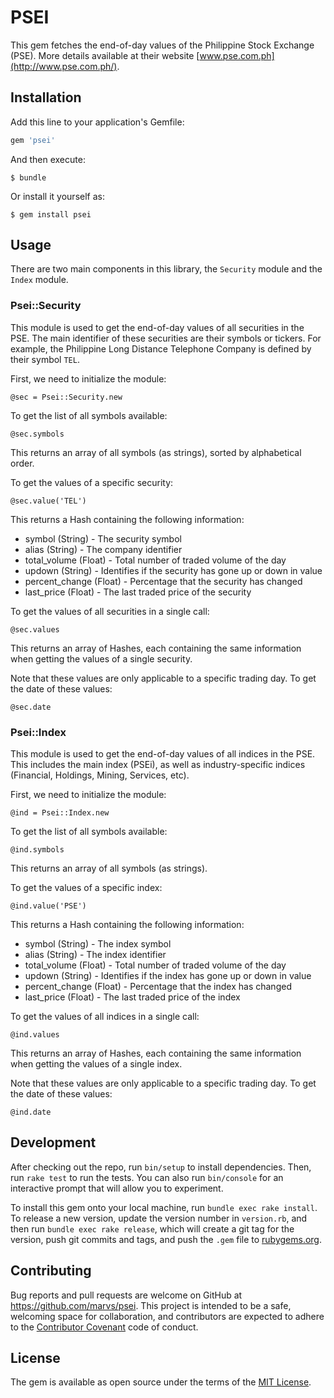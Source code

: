 # PSEI

This gem fetches the end-of-day values of the Philippine Stock Exchange (PSE).
More details available at their website [www.pse.com.ph](http://www.pse.com.ph/).

## Installation

Add this line to your application's Gemfile:

```ruby
gem 'psei'
```

And then execute:

    $ bundle

Or install it yourself as:

    $ gem install psei

## Usage

There are two main components in this library, the `Security` module and the `Index` module.

### Psei::Security

This module is used to get the end-of-day values of all securities in the PSE. The main identifier of these securities are their symbols or tickers. For example, the Philippine Long Distance Telephone Company is defined by their symbol `TEL`.

First, we need to initialize the module:

`@sec = Psei::Security.new`

To get the list of all symbols available:

`@sec.symbols`

This returns an array of all symbols (as strings), sorted by alphabetical order.

To get the values of a specific security:

`@sec.value('TEL')`

This returns a Hash containing the following information:

* symbol (String) - The security symbol 
* alias (String) - The company identifier 
* total_volume (Float) - Total number of traded volume of the day 
* updown (String) - Identifies if the security has gone up or down in value
* percent_change (Float) - Percentage that the security has changed
* last_price (Float) - The last traded price of the security

To get the values of all securities in a single call:

`@sec.values`

This returns an array of Hashes, each containing the same information when getting the values of a single security.

Note that these values are only applicable to a specific trading day. To get the date of these values:

`@sec.date`


### Psei::Index

This module is used to get the end-of-day values of all indices in the PSE. This includes the main index (PSEi), as well as industry-specific indices (Financial, Holdings, Mining, Services, etc).

First, we need to initialize the module:

`@ind = Psei::Index.new`

To get the list of all symbols available:

`@ind.symbols`

This returns an array of all symbols (as strings).

To get the values of a specific index:

`@ind.value('PSE')`

This returns a Hash containing the following information:

* symbol (String) - The index symbol 
* alias (String) - The index identifier 
* total_volume (Float) - Total number of traded volume of the day 
* updown (String) - Identifies if the index has gone up or down in value
* percent_change (Float) - Percentage that the index has changed
* last_price (Float) - The last traded price of the index

To get the values of all indices in a single call:

`@ind.values`

This returns an array of Hashes, each containing the same information when getting the values of a single index.

Note that these values are only applicable to a specific trading day. To get the date of these values:

`@ind.date`


## Development

After checking out the repo, run `bin/setup` to install dependencies. Then, run `rake test` to run the tests. You can also run `bin/console` for an interactive prompt that will allow you to experiment.

To install this gem onto your local machine, run `bundle exec rake install`. To release a new version, update the version number in `version.rb`, and then run `bundle exec rake release`, which will create a git tag for the version, push git commits and tags, and push the `.gem` file to [rubygems.org](https://rubygems.org).

## Contributing

Bug reports and pull requests are welcome on GitHub at https://github.com/marvs/psei. This project is intended to be a safe, welcoming space for collaboration, and contributors are expected to adhere to the [Contributor Covenant](contributor-covenant.org) code of conduct.


## License

The gem is available as open source under the terms of the [MIT License](http://opensource.org/licenses/MIT).

